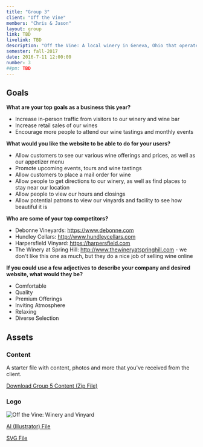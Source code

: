 ```yaml
---
title: "Group 3"
client: "Off the Vine"
members: "Chris & Jason"
layout: group
link: TBD
livelink: TBD
description: "Off the Vine: A local winery in Geneva, Ohio that operates a small walk-in wine-bar."
semester: fall-2017
date: 2016-7-11 12:00:00
number: 3
##pm: TBD
---
```


## Goals

**What are your top goals as a business this year?**

* Increase in-person traffic from visitors to our winery and wine bar
* Increase retail sales of our wines
* Encourage more people to attend our wine tastings and monthly events

**What would you like the website to be able to do for your users?**

* Allow customers to see our various wine offerings and prices, as well as our appetizer menu
* Promote upcoming events, tours and wine tastings
* Allow customers to place a mail order for wine
* Allow people to get directions to our winery, as well as find places to stay near our location
* Allow people to view our hours and closings
* Allow potential patrons to view our vinyards and facility to see how beautiful it is

**Who are some of your top competitors?**

* Debonne Vineyards: https://www.debonne.com
* Hundley Cellars: http://www.hundleycellars.com
* Harpersfield Vinyard: https://harpersfield.com
* The Winery at Spring Hill: http://www.thewineryatspringhill.com - we don't like this one as much, but they do a nice job of selling wine online

**If you could use a few adjectives to describe your company and desired website, what would they be?**

* Comfortable
* Quality
* Premium Offerings
* Inviting Atmosphere
* Relaxing
* Diverse Selection


## Assets

### Content

A starter file with content, photos and more that you've received from the client.  

<a href="/class/groups/assets/group5/Group-5-Content.zip">Download Group 5 Content (Zip File)</a>

### Logo
<img src="/class/groups/assets/group5/off-the-vine.svg" alt="Off the Vine: Winery and Vinyard" />

<a href="/class/groups/assets/group5/Off-The-Vine-Final.ai">AI (Illustrator) File</a>

<a href="/class/groups/assets/group5/off-the-vine.svg">SVG File</a>
